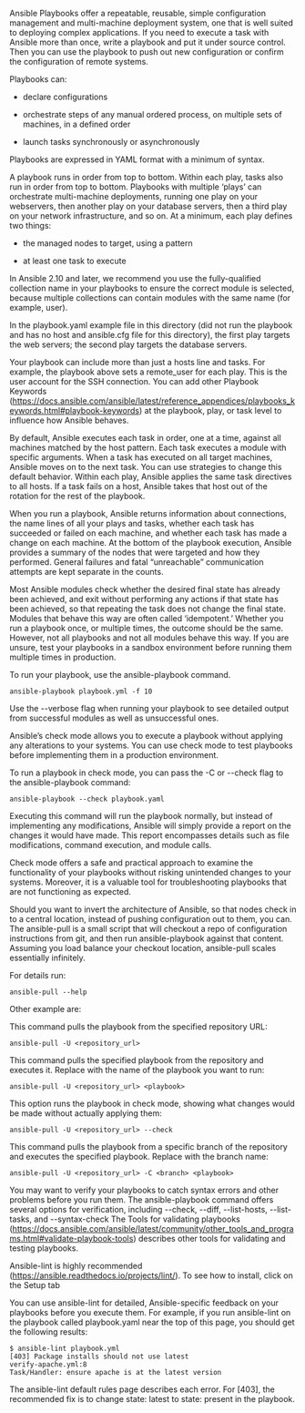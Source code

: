<!--Playbook-->
Ansible Playbooks offer a repeatable, reusable, simple configuration management and multi-machine deployment system, 
one that is well suited to deploying complex applications. 
If you need to execute a task with Ansible more than once, write a playbook and put it under source control. 
Then you can use the playbook to push out new configuration or confirm the configuration of remote systems.

Playbooks can:

- declare configurations

- orchestrate steps of any manual ordered process, on multiple sets of machines, in a defined order

- launch tasks synchronously or asynchronously

<!--Playbook syntax-->
Playbooks are expressed in YAML format with a minimum of syntax. 

<!--Playbook execution-->
A playbook runs in order from top to bottom. Within each play, tasks also run in order from top to bottom. 
Playbooks with multiple ‘plays’ can orchestrate multi-machine deployments, running one play on your webservers, 
then another play on your database servers, then a third play on your network infrastructure, and so on. At a minimum, each play defines two things:

- the managed nodes to target, using a pattern

- at least one task to execute

<!--Note-->
In Ansible 2.10 and later, we recommend you use the fully-qualified collection name in your playbooks to ensure the correct module is selected, 
because multiple collections can contain modules with the same name (for example, user).

In the playbook.yaml example file in this directory (did not run the playbook and has no host and ansible.cfg file for this directory), 
the first play targets the web servers; the second play targets the database servers.

Your playbook can include more than just a hosts line and tasks. For example, the playbook above sets a remote_user for each play. This is the user account for the SSH connection. 
You can add other Playbook Keywords (https://docs.ansible.com/ansible/latest/reference_appendices/playbooks_keywords.html#playbook-keywords) at the playbook, play, or task level to influence how Ansible behaves. 

<!--Task execution-->
By default, Ansible executes each task in order, one at a time, against all machines matched by the host pattern. 
Each task executes a module with specific arguments. When a task has executed on all target machines, Ansible moves on to the next task. 
You can use strategies to change this default behavior. Within each play, Ansible applies the same task directives to all hosts. 
If a task fails on a host, Ansible takes that host out of the rotation for the rest of the playbook.

When you run a playbook, Ansible returns information about connections, the name lines of all your plays and tasks, whether each task has succeeded or failed on each machine, and whether each task has made a change on each machine. 
At the bottom of the playbook execution, Ansible provides a summary of the nodes that were targeted and how they performed. General failures and fatal “unreachable” communication attempts are kept separate in the counts.

<!--Desired state and ‘idempotency-->
Most Ansible modules check whether the desired final state has already been achieved, and exit without performing any actions if that state has been achieved, so that repeating the task does not change the final state. 
Modules that behave this way are often called ‘idempotent.’ Whether you run a playbook once, or multiple times, the outcome should be the same. However, not all playbooks and not all modules behave this way. 
If you are unsure, test your playbooks in a sandbox environment before running them multiple times in production.

<!--Running playbooks-->
To run your playbook, use the ansible-playbook command.

    ansible-playbook playbook.yml -f 10
    
Use the --verbose flag when running your playbook to see detailed output from successful modules as well as unsuccessful ones.

<!--Running playbooks in check mode-->
Ansible’s check mode allows you to execute a playbook without applying any alterations to your systems. 
You can use check mode to test playbooks before implementing them in a production environment.

To run a playbook in check mode, you can pass the -C or --check flag to the ansible-playbook command:

    ansible-playbook --check playbook.yaml
    
Executing this command will run the playbook normally, but instead of implementing any modifications, Ansible will simply provide a report on the changes it would have made. 
This report encompasses details such as file modifications, command execution, and module calls.

Check mode offers a safe and practical approach to examine the functionality of your playbooks without risking unintended changes to your systems. 
Moreover, it is a valuable tool for troubleshooting playbooks that are not functioning as expected.

<!--Ansible-Pull-->
Should you want to invert the architecture of Ansible, so that nodes check in to a central location, instead of pushing configuration out to them, you can.
The ansible-pull is a small script that will checkout a repo of configuration instructions from git, and then run ansible-playbook against that content.
Assuming you load balance your checkout location, ansible-pull scales essentially infinitely.

For details run:

    ansible-pull --help 
    
Other example are:

This command pulls the playbook from the specified repository URL:

    ansible-pull -U <repository_url>

This command pulls the specified playbook from the repository and executes it. Replace <playbook> with the name of the playbook you want to run:

    ansible-pull -U <repository_url> <playbook>
    
This option runs the playbook in check mode, showing what changes would be made without actually applying them: 
    
    ansible-pull -U <repository_url> --check
    
This command pulls the playbook from a specific branch of the repository and executes the specified playbook. Replace <branch> with the branch name:   

    ansible-pull -U <repository_url> -C <branch> <playbook>

<!--Verifying playbooks-->
You may want to verify your playbooks to catch syntax errors and other problems before you run them. 
The ansible-playbook command offers several options for verification, including --check, --diff, --list-hosts, --list-tasks, and --syntax-check
The Tools for validating playbooks (https://docs.ansible.com/ansible/latest/community/other_tools_and_programs.html#validate-playbook-tools) describes other tools for validating and testing playbooks.

Ansible-lint is highly recommended (https://ansible.readthedocs.io/projects/lint/). To see how to install, click on the Setup tab

<!--ansible-lint-->
You can use ansible-lint for detailed, Ansible-specific feedback on your playbooks before you execute them. 
For example, if you run ansible-lint on the playbook called playbook.yaml near the top of this page, you should get the following results:

    $ ansible-lint playbook.yml
    [403] Package installs should not use latest
    verify-apache.yml:8
    Task/Handler: ensure apache is at the latest version
    
The ansible-lint default rules page describes each error. For [403], the recommended fix is to change state: latest to state: present in the playbook.